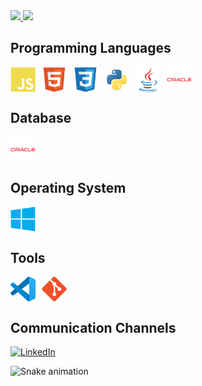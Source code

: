 <div>
  <a href="https://github.com/manoel081">
    <img height="180em" src="https://github-readme-stats.vercel.app/api?username=manoel081&show_icons=true&theme=dark&include_all_commits=true&count_private=true"/>
    <img height="180em" src="https://github-readme-stats.vercel.app/api/top-langs/?username=manoel081&layout=compact&langs_count=16&theme=dark"/>
  </a>
</div>

## Programming Languages

<div style="display: flex; flex-wrap: wrap; gap: 10px; margin-top: 10px;">
  <img align="center" alt="Manoel-Js" height="40" width="40" src="https://raw.githubusercontent.com/devicons/devicon/master/icons/javascript/javascript-plain.svg">
  <img align="center" alt="Manoel-HTML" height="40" width="40" src="https://raw.githubusercontent.com/devicons/devicon/master/icons/html5/html5-original.svg">
  <img align="center" alt="Manoel-CSS" height="40" width="40" src="https://raw.githubusercontent.com/devicons/devicon/master/icons/css3/css3-original.svg">
  <img align="center" alt="Manoel-Python" height="40" width="40" src="https://raw.githubusercontent.com/devicons/devicon/master/icons/python/python-original.svg">
  <img align="center" alt="Manoel-Java" height="40" width="40" src="https://raw.githubusercontent.com/devicons/devicon/master/icons/java/java-original.svg">
  <img align="center" alt="Manoel-PLSQL" height="40" width="40" src="https://raw.githubusercontent.com/devicons/devicon/master/icons/oracle/oracle-original.svg">
</div>

## Database

<div style="display: flex; flex-wrap: wrap; gap: 10px; margin-top: 10px;">
  <img align="center" alt="Manoel-Oracle" height="40" width="40" src="https://raw.githubusercontent.com/devicons/devicon/master/icons/oracle/oracle-original.svg">
</div>

## Operating System

<div style="display: flex; flex-wrap: wrap; gap: 10px; margin-top: 10px;">
  <img align="center" alt="Manoel-Windows" height="40" width="40" src="https://raw.githubusercontent.com/devicons/devicon/master/icons/windows8/windows8-original.svg">
</div>

## Tools

<div style="display: flex; flex-wrap: wrap; gap: 10px; margin-top: 10px;">
  <img align="center" alt="Manoel-VSCode" height="40" width="40" src="https://raw.githubusercontent.com/devicons/devicon/master/icons/vscode/vscode-original.svg">
  <img align="center" alt="Manoel-GitLab" height="40" width="40" src="https://raw.githubusercontent.com/devicons/devicon/master/icons/git/git-original.svg">
</div>

## Communication Channels

<div style="display: flex; flex-wrap: wrap; gap: 10px; margin-top: 10px;">
  <!-- <a href="mailto:contatorafaballerini@gmail.com" target="_blank">
    <img src="https://img.shields.io/badge/-Gmail-%23333?style=for-the-badge&logo=gmail&logoColor=white" alt="Gmail" height="30">
  </a> -->
  <a href="https://www.linkedin.com/in/manoel-victor-76015a216/" target="_blank">
    <img src="https://img.shields.io/badge/-LinkedIn-%230077B5?style=for-the-badge&logo=linkedin&logoColor=white" alt="LinkedIn" height="30">
  </a>
</div>

![Snake animation](https://github.com/manoel081/manoel081/blob/output/github-contribution-grid-snake.svg)
